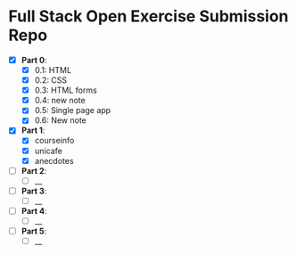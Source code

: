 # Full Stack Open Exercise Submission Repo
- [x] **Part 0**:
  - [x] 0.1: HTML
  - [x] 0.2: CSS
  - [x] 0.3: HTML forms
  - [x] 0.4: new note
  - [x] 0.5: Single page app
  - [x] 0.6: New note
- [x] **Part 1**:
  - [x] courseinfo
  - [x] unicafe
  - [x] anecdotes
- [ ] **Part 2**:
  - [ ] __
- [ ] **Part 3**:
  - [ ] __
- [ ] **Part 4**:
  - [ ] __
- [ ] **Part 5**:
  - [ ] __
